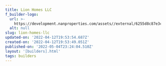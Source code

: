 ```yaml
---
title: Lion Homes LLC
f_builder-logo:
  url: >-
    https://development.nanproperties.com/assets//external/6255d8c87e3cba248ffc726b_screen20shot202022-04-1220at202.53.38%20PM.png
  alt: null
slug: lion-homes-llc
updated-on: '2022-04-12T19:53:54.687Z'
created-on: '2022-04-12T19:53:49.051Z'
published-on: '2022-05-04T23:24:04.510Z'
layout: '[builders].html'
tags: builders
---
```



